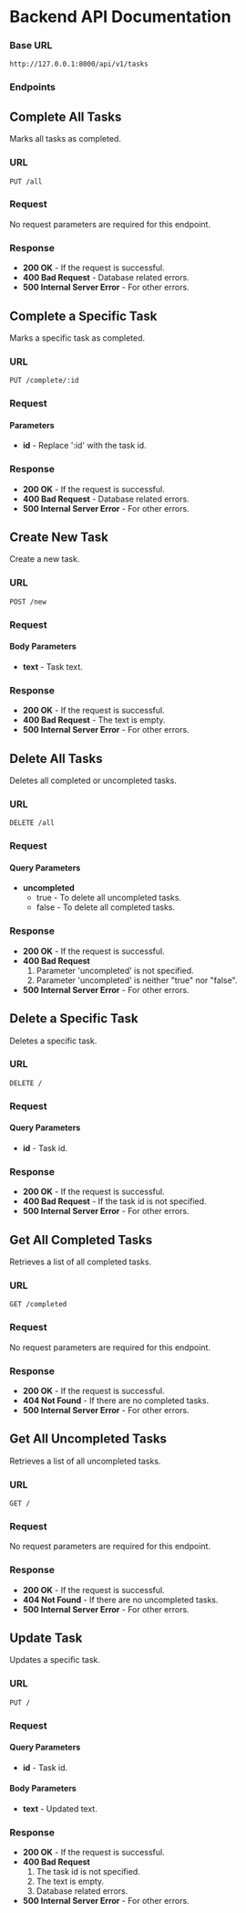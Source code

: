 # Backend API Documentation
### Base URL
```
http://127.0.0.1:8000/api/v1/tasks
```
### Endpoints
## Complete All Tasks
Marks all tasks as completed.
### URL
```
PUT /all
```
### Request
No request parameters are required for this endpoint.
### Response
* **200 OK** - If the request is successful.
* **400 Bad Request** - Database related errors.
* **500 Internal Server Error** - For other errors.

## Complete a Specific Task
Marks a specific task as completed.
### URL
```
PUT /complete/:id
```
### Request
#### Parameters
* **id** - Replace ':id' with the task id.
### Response
* **200 OK** - If the request is successful.
* **400 Bad Request** - Database related errors.
* **500 Internal Server Error** - For other errors.

## Create New Task
Create a new task.
### URL
```
POST /new
```
### Request
#### Body Parameters
* **text** - Task text.
### Response
* **200 OK** - If the request is successful.
* **400 Bad Request** - The text is empty.
* **500 Internal Server Error** - For other errors.

## Delete All Tasks
Deletes all completed or uncompleted tasks.
### URL
```
DELETE /all
```
### Request
#### Query Parameters
* **uncompleted**
  - true - To delete all uncompleted tasks.
  - false - To delete all completed tasks.
### Response
* **200 OK** - If the request is successful.
* **400 Bad Request**
  1. Parameter 'uncompleted' is not specified.
  2. Parameter 'uncompleted' is neither "true" nor "false".
* **500 Internal Server Error** - For other errors.

## Delete a Specific Task
Deletes a specific task.
### URL
```
DELETE /
```
### Request
#### Query Parameters
* **id** - Task id.
### Response
* **200 OK** - If the request is successful.
* **400 Bad Request** - If the task id is not specified.
* **500 Internal Server Error** - For other errors.

## Get All Completed Tasks
Retrieves a list of all completed tasks.
### URL
```
GET /completed
```
### Request
No request parameters are required for this endpoint.
### Response
* **200 OK** - If the request is successful.
* **404 Not Found** - If there are no completed tasks.
* **500 Internal Server Error** - For other errors.

## Get All Uncompleted Tasks
Retrieves a list of all uncompleted tasks.
### URL
```
GET /
```
### Request
No request parameters are required for this endpoint.
### Response
* **200 OK** - If the request is successful.
* **404 Not Found** - If there are no uncompleted tasks.
* **500 Internal Server Error** - For other errors.

## Update Task
Updates a specific task.
### URL
```
PUT /
```
### Request
#### Query Parameters
* **id** - Task id.
#### Body Parameters
* **text** - Updated text.
### Response
* **200 OK** - If the request is successful.
* **400 Bad Request**
  1. The task id is not specified.
  2. The text is empty.
  3. Database related errors.
* **500 Internal Server Error** - For other errors.
